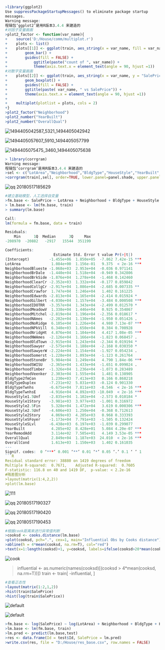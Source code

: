 ```R
>library(ggplot2)
Use suppressPackageStartupMessages() to eliminate package startup
messages.
Warning message:
程辑包‘ggplot2’是用R版本3.4.4 来建造的 
#对因子变量画画
>plot2_factor <- function(var_name){
+    source('D:/House/comm/multiplot.r')
+    plots <- list()
+    plots[[1]] <- ggplot(train, aes_string(x = var_name, fill = var_name) ) + 
+        geom_bar() +
+        guides(fill = FALSE) +
+            ggtitle(paste("count of ", var_name)) +
+            theme(axis.text.x = element_text(angle = 90, hjust =1))
#对数字变量画画
+    plots[[2]] <- ggplot(train, aes_string(x = var_name, y = "SalePrice", fill = var_name) ) +
+        geom_boxplot() +
+        guides(fill = FALSE) +
+        ggtitle(paste( var_name, " vs SalePrice")) +
+        theme(axis.text.x = element_text(angle = 90, hjust =1))
+
+    multiplot(plotlist = plots, cols = 2)   
+}
>plot2_factor("Neighborhood")
>plot2_number("YearBuilt")
>plot2_number("OverallQual")
```
![1494405042587_5321_1494405042942](https://user-images.githubusercontent.com/39366806/40173082-3c48cfe6-5a03-11e8-9f21-c7128d3a4463.jpg)

![1494405057607_5910_1494405057799](https://user-images.githubusercontent.com/39366806/40173122-5f39ac3c-5a03-11e8-9a45-f66be53579d6.jpg)

![1494405075475_3460_1494405075638](https://user-images.githubusercontent.com/39366806/40173145-799f6af8-5a03-11e8-8556-1c2dd907c760.jpg)

```R
> library(corrgram)
Warning message:
程辑包‘corrgram’是用R版本3.4.4 来建造的 
>sel <- c("LotArea","Neighborhood","BldgType","HouseStyle","YearBuilt","YearRemodAdd","OverallQual","OverallCond","MSZoning")
>corrgram(train[,sel], order=TRUE, lower.panel=panel.shade, upper.panel=panel.pie, text.panel=panel.txt)
```
![qq 20180517185629](https://user-images.githubusercontent.com/39366806/40173356-2074a456-5a04-11e8-88bf-361e41046df0.png)

```R
#建立基础模型，人工选择自变量
>fm.base <- SalePrice ~ LotArea + Neighborhood + BldgType + HouseStyle + YearBuilt + YearRemodAdd + OverallQual + OverallCond
> lm.base <- lm(fm.base, train)
> summary(lm.base)

Call:
lm(formula = fm.base, data = train)

Residuals:
    Min      1Q  Median      3Q     Max 
-208970  -20882   -2917   15544  351199 

Coefficients:
                      Estimate Std. Error t value Pr(>|t|)    
(Intercept)         -1.455e+06  1.850e+05  -7.862 7.42e-15 ***
LotArea              1.084e+00  1.156e-01   9.375  < 2e-16 ***
NeighborhoodBlueste -1.068e+03  2.953e+04  -0.036 0.971141    
NeighborhoodBrDale  -1.440e+04  1.518e+04  -0.949 0.342806    
NeighborhoodBrkSide -1.876e+04  1.278e+04  -1.468 0.142460    
NeighborhoodClearCr -2.352e+03  1.332e+04  -0.177 0.859842    
NeighborhoodCollgCr -2.917e+04  1.086e+04  -2.685 0.007335 ** 
NeighborhoodCrawfor  1.747e+04  1.246e+04   1.402 0.161225    
NeighborhoodEdwards -2.813e+04  1.165e+04  -2.414 0.015924 *  
NeighborhoodGilbert -4.030e+04  1.157e+04  -3.484 0.000508 ***
NeighborhoodIDOTRR  -3.357e+04  1.343e+04  -2.499 0.012570 *  
NeighborhoodMeadowV  1.338e+04  1.446e+04   0.925 0.354867    
NeighborhoodMitchel -2.819e+04  1.196e+04  -2.356 0.018617 *  
NeighborhoodNAmes   -2.202e+04  1.130e+04  -1.950 0.051426 .  
NeighborhoodNoRidge  6.105e+04  1.226e+04   4.980 7.13e-07 ***
NeighborhoodNPkVill  6.340e+03  1.650e+04   0.384 0.700928    
NeighborhoodNridgHt  4.876e+04  1.104e+04   4.417 1.08e-05 ***
NeighborhoodNWAmes  -2.126e+04  1.166e+04  -1.823 0.068457 .  
NeighborhoodOldTown -2.915e+04  1.243e+04  -2.344 0.019194 *  
NeighborhoodSawyer  -2.575e+04  1.188e+04  -2.168 0.030350 *  
NeighborhoodSawyerW -2.224e+04  1.154e+04  -1.927 0.054234 .  
NeighborhoodSomerst -1.228e+04  1.093e+04  -1.123 0.261764    
NeighborhoodStoneBr  5.984e+04  1.249e+04   4.790 1.84e-06 ***
NeighborhoodSWISU   -2.365e+04  1.433e+04  -1.651 0.099024 .  
NeighborhoodTimber  -1.326e+04  1.236e+04  -1.073 0.283489    
NeighborhoodVeenker  2.303e+04  1.555e+04   1.481 0.138905    
BldgType2fmCon       1.230e+03  7.413e+03   0.166 0.868218    
BldgTypeDuplex      -7.231e+02  5.831e+03  -0.124 0.901330    
BldgTypeTwnhs       -6.675e+04  7.811e+03  -8.546  < 2e-16 ***
BldgTypeTwnhsE      -4.916e+04  4.892e+03 -10.049  < 2e-16 ***
HouseStyle1.5Unf    -2.835e+04  1.102e+04  -2.573 0.010184 *  
HouseStyle1Story    -3.981e+03  3.977e+03  -1.001 0.316972    
HouseStyle2.5Fin     5.328e+04  1.472e+04   3.619 0.000306 ***
HouseStyle2.5Unf    -4.606e+03  1.250e+04  -0.368 0.712613    
HouseStyle2Story     4.069e+03  4.205e+03   0.968 0.333393    
HouseStyleSFoyer    -1.173e+04  7.791e+03  -1.505 0.132424    
HouseStyleSLvl      -6.438e+03  6.197e+03  -1.039 0.299077    
YearBuilt            4.285e+02  8.428e+01   5.084 4.20e-07 ***
YearRemodAdd         3.114e+02  7.505e+01   4.149 3.53e-05 ***
OverallQual          2.849e+04  1.187e+03  24.010  < 2e-16 ***
OverallCond          1.613e+03  1.150e+03   1.402 0.161035    
---
Signif. codes:  0 ‘***’ 0.001 ‘**’ 0.01 ‘*’ 0.05 ‘.’ 0.1 ‘ ’ 1
```R
Residual standard error: 38880 on 1419 degrees of freedom
Multiple R-squared:  0.7671,    Adjusted R-squared:  0.7605 
F-statistic: 116.8 on 40 and 1419 DF,  p-value: < 2.2e-16
#残差图分析
>layout(matrix(1:4,2,2))
>plot(lm.base)
```
![111](https://user-images.githubusercontent.com/39366806/40175246-1508fa8a-5a0a-11e8-9675-384e618fe24d.png)

![qq 20180517190327](https://user-images.githubusercontent.com/39366806/40174045-6ac65e08-5a06-11e8-8388-4c3e6fdd5d68.png)

![qq 20180517190420](https://user-images.githubusercontent.com/39366806/40174061-7e43814a-5a06-11e8-88f3-4b863acc1222.png)

![qq 20180517190453](https://user-images.githubusercontent.com/39366806/40174270-22aa62c6-5a07-11e8-8c04-287077aae77d.png)
```R
#根据cook距离来进行异常值判断
>cooksd <- cooks.distance(lm.base)
>plot(cooksd, pch=".", cex=1, main="Influential Obs by Cooks distance")  
>abline(h = 4*mean(cooksd, na.rm=T), col="red")  
>text(x=1:length(cooksd)+1, y=cooksd, labels=ifelse(cooksd>20*mean(cooksd, na.rm=T),names(cooksd),""), col="red") 
```
![cook](https://user-images.githubusercontent.com/39366806/40174497-e4462352-5a07-11e8-9748-e050e6828668.png)

>influential <- as.numeric(names(cooksd)[(cooksd > 4*mean(cooksd, na.rm=T))])
>train <- train[ -influential, ]
```R
#查看正态性
>layout(matrix(1:2,1,2))
>hist(train$SalePrice)
>hist(log(train$SalePrice))
```
![default](https://user-images.githubusercontent.com/39366806/40174531-06155ba6-5a08-11e8-8c1e-6cbdbfeb23d1.png)

![default](https://user-images.githubusercontent.com/39366806/40174547-1127be4e-5a08-11e8-87bb-d7fd7fa8dfc3.png)

```R
>fm.base <- log(SalePrice) ~ log(LotArea) + Neighborhood + BldgType + HouseStyle + YearBuilt + YearRemodAdd + OverallQual + OverallCond
>lm.base <- lm(fm.base, train)
>lm.pred <- predict(lm.base,test)
>res <- data.frame(Id = test$Id, SalePrice = lm.pred)
>write.csv(res, file = "D:/House/res_base.csv", row.names = FALSE)
```
